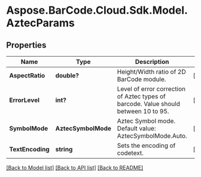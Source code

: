 # Aspose.BarCode.Cloud.Sdk.Model.AztecParams
## Properties

Name | Type | Description | Notes
------------ | ------------- | ------------- | -------------
**AspectRatio** | **double?** | Height/Width ratio of 2D BarCode module.              | [optional] 
**ErrorLevel** | **int?** | Level of error correction of Aztec types of barcode. Value should between 10 to 95. | [optional] 
**SymbolMode** | **AztecSymbolMode** | Aztec Symbol mode. Default value: AztecSymbolMode.Auto. | [optional] 
**TextEncoding** | **string** | Sets the encoding of codetext.              | [optional] 

[[Back to Model list]](../README.md#documentation-for-models) [[Back to API list]](../README.md#documentation-for-api-endpoints) [[Back to README]](../README.md)

